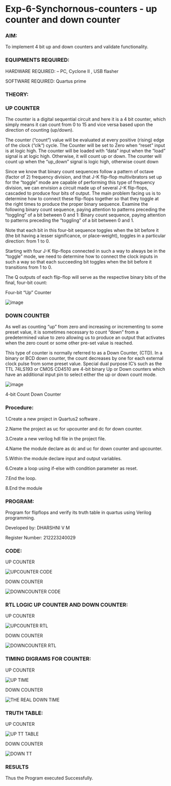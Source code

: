 # Exp-6-Synchornous-counters - up counter and down counter 

### AIM: 

To implement 4 bit up and down counters and validate  functionality.

### EQUIPMENTS REQUIRED:

HARDWARE REQUIRED:  – PC, Cyclone II , USB flasher

SOFTWARE REQUIRED:   Quartus prime

### THEORY: 

### UP COUNTER

The counter is a digital sequential circuit and here it is a 4 bit counter, which simply means it can count from 0 to 15 and vice versa based upon the direction of counting (up/down). 

The counter (“count“) value will be evaluated at every positive (rising) edge of the clock (“clk“) cycle.
The Counter will be set to Zero when “reset” input is at logic high.
The counter will be loaded with “data” input when the “load” signal is at logic high. Otherwise, it will count up or down.
The counter will count up when the “up_down” signal is logic high, otherwise count down

Since we know that binary count sequences follow a pattern of octave (factor of 2) frequency division, and that J-K flip-flop multivibrators set up for the “toggle” mode are capable of performing this type of frequency division, we can envision a circuit made up of several J-K flip-flops, cascaded to produce four bits of output.
The main problem facing us is to determine how to connect these flip-flops together so that they toggle at the right times to produce the proper binary sequence.
Examine the following binary count sequence, paying attention to patterns preceding the “toggling” of a bit between 0 and 1:
Binary count sequence, paying attention to patterns preceding the “toggling” of a bit between 0 and 1.

Note that each bit in this four-bit sequence toggles when the bit before it (the bit having a lesser significance, or place-weight), toggles in a particular direction: from 1 to 0.

Starting with four J-K flip-flops connected in such a way to always be in the “toggle” mode, we need to determine how to connect the clock inputs in such a way so that each succeeding bit toggles when the bit before it transitions from 1 to 0.

The Q outputs of each flip-flop will serve as the respective binary bits of the final, four-bit count:

Four-bit “Up” Counter

![image](https://user-images.githubusercontent.com/36288975/169644758-b2f4339d-9532-40c5-af40-8f4f8c942e2c.png)

### DOWN COUNTER 

As well as counting “up” from zero and increasing or incrementing to some preset value, it is sometimes necessary to count “down” from a predetermined value to zero allowing us to produce an output that activates when the zero count or some other pre-set value is reached.

This type of counter is normally referred to as a Down Counter, (CTD). In a binary or BCD down counter, the count decreases by one for each external clock pulse from some preset value. Special dual purpose IC’s such as the TTL 74LS193 or CMOS CD4510 are 4-bit binary Up or Down counters which have an additional input pin to select either the up or down count mode.

![image](https://user-images.githubusercontent.com/36288975/169644844-1a14e123-7228-4ed8-81a9-eb937dff4ac8.png)

4-bit Count Down Counter

### Procedure:

1.Create a new project in Quartus2 software .

2.Name the project as uc for upcounter and dc for down counter.

3.Create a new verilog hdl file in the project file.

4.Name the module declare as dc and uc for down counter and upcounter.

5.Within the module declare input and output variables.

6.Create a loop using if-else with condition parameter as reset.

7.End the loop.

8.End the module

### PROGRAM: 

Program for flipflops and verify its truth table in quartus using Verilog programming.

Developed by: DHARSHNI V M

Register Number: 212223240029 

### CODE:

UP COUNTER

![UPCOUNTER CODE](https://github.com/Dharshni10/Exp-7-Synchornous-counters-/assets/145801097/df6e1cc6-d0c2-4a9a-ad6d-a7a8a8d4b6e6)

DOWN COUNTER

![DOWNCOUNTER CODE](https://github.com/Dharshni10/Exp-7-Synchornous-counters-/assets/145801097/7ce6cff9-b56e-4410-878e-f0a483589ae3)

### RTL LOGIC UP COUNTER AND DOWN COUNTER:  

UP COUNTER

![UPCOUNTER RTL](https://github.com/Dharshni10/Exp-7-Synchornous-counters-/assets/145801097/dcf83d76-14f7-4ec8-8aa3-a95c67ecbbb8)

DOWN COUNTER

![DOWNCOUNTER RTL](https://github.com/Dharshni10/Exp-7-Synchornous-counters-/assets/145801097/e72335cc-643e-47a7-9c3d-9c11cc22831c)

### TIMING DIGRAMS FOR COUNTER:  

UP COUNTER

![UP TIME](https://github.com/Dharshni10/Exp-7-Synchornous-counters-/assets/145801097/26d0bc25-3e8d-4b1b-8047-b5b020d4cc03)

DOWN COUNTER

![THE REAL DOWN TIME](https://github.com/Dharshni10/Exp-7-Synchornous-counters-/assets/145801097/73328601-138b-49e3-b367-d5fc1aab2ec3)

### TRUTH TABLE: 

UP COUNTER

![UP TT TABLE](https://github.com/Dharshni10/Exp-7-Synchornous-counters-/assets/145801097/8ae7ea13-c409-4e34-a7cd-74c873aeaaea)

DOWN COUNTER

![DOWN TT](https://github.com/Dharshni10/Exp-7-Synchornous-counters-/assets/145801097/06e88704-619c-4e2a-ab6d-cec3c0be9b43)

### RESULTS 

Thus the Program executed Successfully.
